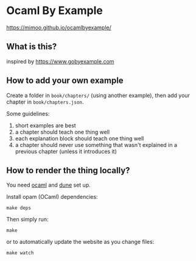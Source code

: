 # Ocaml By Example

https://mimoo.github.io/ocamlbyexample/

## What is this?

inspired by https://www.gobyexample.com

## How to add your own example

Create a folder in `book/chapters/` (using another example), then add your chapter in `book/chapters.json`.

Some guidelines: 

1. short examples are best
1. a chapter should teach one thing well
1. each explanation block should teach one thing well
1. a chapter should never use something that wasn't explained in a previous chapter (unless it introduces it)

## How to render the thing locally?

You need [ocaml](https://ocaml.org/) and [dune](https://github.com/ocaml/dune) set up.

Install opam (OCaml) dependencies:

```
make deps
```

Then simply run:

```
make
```

or to automatically update the website as you change files:

```
make watch
```
